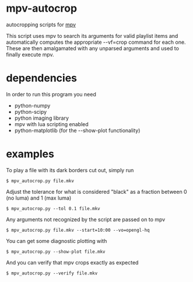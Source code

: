 mpv-autocrop
============
autocropping scripts for [mpv](https://github.com/mpv-player/mpv)


This script uses mpv to search its arguments for valid playlist items and
automatically computes the appropriate --vf=crop command for each one. These
are then amalgamated with any unparsed arguments and used to finally execute
mpv.

dependencies
============
In order to run this program you need
* python-numpy
* python-scipy
* python imaging library
* mpv with lua scripting enabled
* python-matplotlib (for the --show-plot functionality)

examples
========
To play a file with its dark borders cut out, simply run

    $ mpv_autocrop.py file.mkv 
    
Adjust the tolerance for what is considered "black" as a fraction between 0 (no luma) and 1 (max luma)

    $ mpv_autocrop.py --tol 0.1 file.mkv
    
Any arguments not recognized by the script are passed on to mpv

    $ mpv_autocrop.py file.mkv --start=10:00 --vo=opengl-hq
    
You can get some diagnostic plotting with

    $ mpv_autocrop.py --show-plot file.mkv
        
And you can verify that mpv crops exactly as expected

    $ mpv_autocrop.py --verify file.mkv

